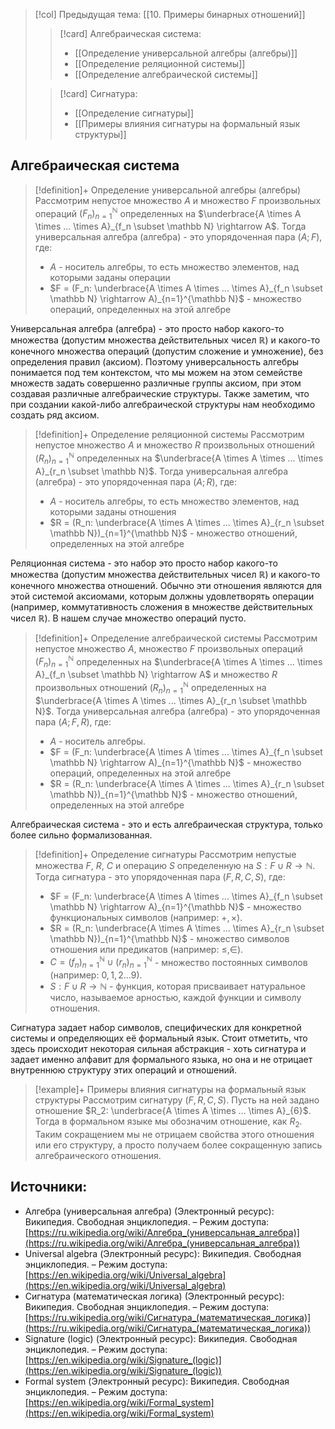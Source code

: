 > [!col] Предыдущая тема: [[10. Примеры бинарных отношений]]
>
>> [!card] Алгебраическая система:
>>* [[Определение универсальной алгебры (алгебры)]]
>>* [[Определение реляционной системы]]
>>* [[Определение алгебраической системы]]
>
>> [!card] Сигнатура:
>>* [[Определение сигнатуры]]
>>* [[Примеры влияния сигнатуры на формальный язык структуры]]
## Алгебраическая система
> [!definition]+ Определение универсальной алгебры (алгебры)
> Рассмотрим непустое множество $A$ и множество $F$ произвольных операций $(F_n)_{n=1}^{\mathbb N}$ определенных на $\underbrace{A \times A \times ... \times A}_{f_n \subset \mathbb N} \rightarrow A$. Тогда универсальная алгебра (алгебра) - это упорядоченная пара $(A; F)$, где:
> * $A$ - носитель алгебры, то есть множество элементов, над которыми заданы операции
> * $F = (F_n: \underbrace{A \times A \times ... \times A}_{f_n \subset \mathbb N} \rightarrow A)_{n=1}^{\mathbb N}$ - множество операций, определенных на этой алгебре

Универсальная алгебра (алгебра) - это просто набор какого-то множества (допустим множества действительных чисел $\mathbb R$) и какого-то конечного множества операций (допустим сложение и умножение), без определения правил (аксиом). Поэтому универсальность алгебры понимается под тем контекстом, что мы можем на этом семействе множеств задать совершенно различные группы аксиом, при этом создавая различные алгебраические структуры. Также заметим, что при создании какой-либо алгебраической структуры нам необходимо создать ряд аксиом. 

> [!definition]+ Определение реляционной системы
> Рассмотрим непустое множество $A$ и множество $R$ произвольных отношений $(R_n)_{n=1}^{\mathbb N}$ определенных на $\underbrace{A \times A \times ... \times A}_{r_n \subset \mathbb N}$. Тогда универсальная алгебра (алгебра) - это упорядоченная пара $(A; R)$, где:
> * $A$ - носитель алгебры, то есть множество элементов, над которыми заданы отношения
> * $R = (R_n: \underbrace{A \times A \times ... \times A}_{r_n \subset \mathbb N})_{n=1}^{\mathbb N}$ - множество отношений, определенных на этой алгебре

Реляционная система - это набор это просто набор какого-то множества (допустим множества действительных чисел $\mathbb R$) и какого-то конечного множества отношений. Обычно эти отношения являются для этой системой аксиомами, которым должны удовлетворять операции (например, коммутативность сложения в множестве действительных чисел $\mathbb R$). В нашем случае множество операций пусто. 

> [!definition]+ Определение алгебраической системы
> Рассмотрим непустое множество $A$, множество $F$ произвольных операций $(F_n)_{n=1}^{\mathbb N}$ определенных на $\underbrace{A \times A \times ... \times A}_{f_n \subset \mathbb N} \rightarrow A$ и множество $R$ произвольных отношений $(R_n)_{n=1}^{\mathbb N}$ определенных на $\underbrace{A \times A \times ... \times A}_{r_n \subset \mathbb N}$. Тогда универсальная алгебра (алгебра) - это упорядоченная пара $( A; F, R)$, где:
> * $A$ - носитель алгебры.
> * $F = (F_n: \underbrace{A \times A \times ... \times A}_{f_n \subset \mathbb N} \rightarrow A)_{n=1}^{\mathbb N}$ - множество операций, определенных на этой алгебре
> * $R = (R_n: \underbrace{A \times A \times ... \times A}_{r_n \subset \mathbb N})_{n=1}^{\mathbb N}$ - множество отношений, определенных на этой алгебре

Алгебраическая система - это и есть алгебраическая структура, только более сильно формализованная. 

> [!definition]+ Определение сигнатуры
> Рассмотрим непустые множества $F$, $R$, $C$ и операцию $S$ определенную на $S : F \cup R \to \mathbb N$. Тогда сигнатура - это упорядоченная пара $(F, R, C, S)$, где: 
> * $F = (F_n: \underbrace{A \times A \times ... \times A}_{f_n \subset \mathbb N} \rightarrow A)_{n=1}^{\mathbb N}$ - множество функциональных символов (например: $+, \times$). 
> * $R = (R_n: \underbrace{A \times A \times ... \times A}_{r_n \subset \mathbb N})_{n=1}^{\mathbb N}$ - множество символов отношения или предикатов (например: $\leq, \in$).
> * $C = (f_n)_{n=1}^{\mathbb N} \cup (r_n)_{n=1}^{\mathbb N}$ - множество постоянных символов (например: $0, 1, 2 ... 9$).
> * $S: F \cup R \to \mathbb N$ - функция, которая присваивает натуральное число, называемое арностью, каждой функции и символу отношения.  

Сигнатура задает набор символов, специфических для конкретной системы и определяющих её формальный язык. Стоит отметить, что здесь происходит некоторая сильная абстракция - хоть сигнатура и задает именно алфавит для формального языка, но она и не отрицает внутреннюю структуру этих операций и отношений. 

> [!example]+ Примеры влияния сигнатуры на формальный язык структуры
> Рассмотрим сигнатуру $(F, R, C, S)$. Пусть на ней задано отношение $R_2: \underbrace{A \times A \times ... \times A}_{6}$. Тогда в формальном языке мы обозначим отношение, как $R_2$. Таким сокращением мы не отрицаем свойства этого отношения или его структуру, а просто получаем более сокращенную запись алгебраического отношения.

## Источники:
* Алгебра (универсальная алгебра) (Электронный ресурс): Википедия. Свободная энциклопедия. – Режим доступа: [https://ru.wikipedia.org/wiki/Алгебра_(универсальная_алгебра)](https://ru.wikipedia.org/wiki/Алгебра_(универсальная_алгебра))
* Universal algebra (Электронный ресурс): Википедия. Свободная энциклопедия. – Режим доступа: [https://en.wikipedia.org/wiki/Universal_algebra](https://en.wikipedia.org/wiki/Universal_algebra)
* Сигнатура (математическая логика) (Электронный ресурс): Википедия. Свободная энциклопедия. – Режим доступа: [https://ru.wikipedia.org/wiki/Сигнатура_(математическая_логика)](https://ru.wikipedia.org/wiki/Сигнатура_(математическая_логика))
* Signature (logic) (Электронный ресурс): Википедия. Свободная энциклопедия. – Режим доступа: [https://en.wikipedia.org/wiki/Signature_(logic)](https://en.wikipedia.org/wiki/Signature_(logic))
* Formal system (Электронный ресурс): Википедия. Свободная энциклопедия. – Режим доступа: [https://en.wikipedia.org/wiki/Formal_system](https://en.wikipedia.org/wiki/Formal_system)